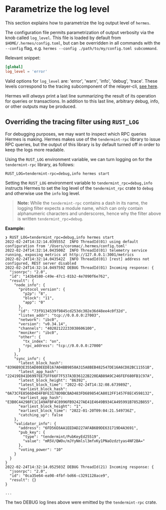 # Parametrize the log level

This section explains how to parametrize the log output level of `hermes`.


The configuration file permits parametrization of output verbosity via the knob called `log_level`.
This file is loaded by default from `$HOME/.hermes/config.toml`, but can be overridden in all commands
with the `--config` flag, e.g. `hermes --config ./path/to/my/config.toml subcommand`.

Relevant snippet:

```toml
[global]
log_level = 'error'
```

Valid options for `log_level` are: 'error', 'warn', 'info', 'debug', 'trace'.
These levels correspond to the tracing subcomponent of the relayer-cli,
[see here](https://docs.rs/tracing-core/0.1.17/tracing_core/struct.Level.html).

Hermes will _always_ print a last line summarizing the result of its
operation for queries or transactions. In addition to this last line,
arbitrary debug, info, or other outputs may be produced.


## Overriding the tracing filter using `RUST_LOG`

For debugging purposes, we may want to inspect which RPC queries Hermes is making.
Hermes makes use of the `tendermint-rpc` library to issue RPC queries, but
the output of this library is by default turned off in order to keep the logs more
readable.

Using the `RUST_LOG` environment variable, we can turn logging on for the
`tendermint-rpc` library, as follows:

```
RUST_LOG=tendermint-rpc=debug,info hermes start
```

Setting the `RUST_LOG` environment variable to `tendermint_rpc=debug,info` instructs
Hermes to set the log level of the `tendermint_rpc` crate to `debug` and otherwise
use the `info` log level.

> **Note:** While the `tendermint-rpc` contains a dash in its name, the logging filter
> expects a module name, which can only contain alphanumeric characters and underscores,
> hence why the filter above is written `tendermint_rpc=debug`.

**Example:**

```
❯ RUST_LOG=tendermint_rpc=debug,info hermes start
2022-02-24T14:32:14.039555Z  INFO ThreadId(01) using default configuration from '/Users/coromac/.hermes/config.toml'
2022-02-24T14:32:14.043500Z  INFO ThreadId(01) telemetry service running, exposing metrics at http://127.0.0.1:3001/metrics
2022-02-24T14:32:14.043542Z  INFO ThreadId(01) [rest] address not configured, REST server disabled
2022-02-24T14:32:14.049759Z DEBUG ThreadId(01) Incoming response: {
  "jsonrpc": "2.0",
  "id": "143b4580-c49e-47c1-81b2-4e7090f6e762",
  "result": {
    "node_info": {
      "protocol_version": {
        "p2p": "8",
        "block": "11",
        "app": "0"
      },
      "id": "73f9134539f9845cd253dc302e36d48ee4c0f32d",
      "listen_addr": "tcp://0.0.0.0:27003",
      "network": "ibc0",
      "version": "v0.34.14",
      "channels": "40202122233038606100",
      "moniker": "ibc0",
      "other": {
        "tx_index": "on",
        "rpc_address": "tcp://0.0.0.0:27000"
      }
    },
    "sync_info": {
      "latest_block_hash": "8396B93E355AD80EED8167A04BB9858A315A8BEB482547DE16A6CD82BC11551B",
      "latest_app_hash": "22419E041D6997EE75FF66F7F537A3D36122B220EAB89A9C246FEF680FB1C97A",
      "latest_block_height": "86392",
      "latest_block_time": "2022-02-24T14:32:08.673989Z",
      "earliest_block_hash": "0A73CFE8566D4D4FBFE3178D9BCBAD483FD689854CA8012FF1457F8EC4598132",
      "earliest_app_hash": "E3B0C44298FC1C149AFBF4C8996FB92427AE41E4649B934CA495991B7852B855",
      "earliest_block_height": "1",
      "earliest_block_time": "2022-01-20T09:04:21.549736Z",
      "catching_up": false
    },
    "validator_info": {
      "address": "6FD56E6AA1EEDAD227AFAB6B9DE631719D4A3691",
      "pub_key": {
        "type": "tendermint/PubKeyEd25519",
        "value": "mR5V/QWOv/mJYyNmlsl3mfxKy1PNaOzdztyas4NF2BA="
      },
      "voting_power": "10"
    }
  }
}
2022-02-24T14:32:14.052503Z DEBUG ThreadId(21) Incoming response: {
  "jsonrpc": "2.0",
  "id": "0ca35e64-ea98-4fbf-bd66-c3291128ace9",
  "result": {}
}

...
```

The two DEBUG log lines above were emitted by the `tendermint-rpc` crate.

